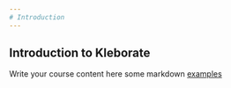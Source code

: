 ```yaml
---
# Introduction
---
```



## Introduction to Kleborate

Write your course content here
some markdown [examples](https://course-in-a-box.p2pu.org/modules/content/markdown-and-media/)

